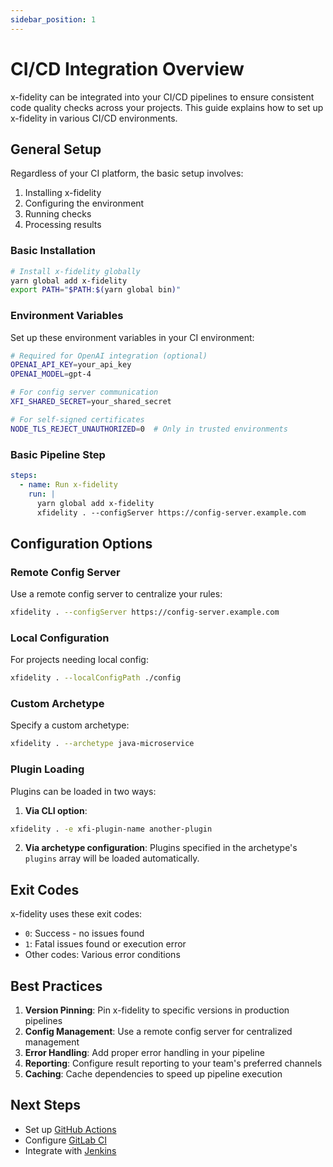 ```yaml
---
sidebar_position: 1
---
```


# CI/CD Integration Overview

x-fidelity can be integrated into your CI/CD pipelines to ensure consistent code quality checks across your projects. This guide explains how to set up x-fidelity in various CI/CD environments.

## General Setup

Regardless of your CI platform, the basic setup involves:

1. Installing x-fidelity
2. Configuring the environment
3. Running checks
4. Processing results

### Basic Installation

```bash
# Install x-fidelity globally
yarn global add x-fidelity
export PATH="$PATH:$(yarn global bin)"
```

### Environment Variables

Set up these environment variables in your CI environment:

```bash
# Required for OpenAI integration (optional)
OPENAI_API_KEY=your_api_key
OPENAI_MODEL=gpt-4

# For config server communication
XFI_SHARED_SECRET=your_shared_secret

# For self-signed certificates
NODE_TLS_REJECT_UNAUTHORIZED=0  # Only in trusted environments
```

### Basic Pipeline Step

```yaml
steps:
  - name: Run x-fidelity
    run: |
      yarn global add x-fidelity
      xfidelity . --configServer https://config-server.example.com
```

## Configuration Options

### Remote Config Server

Use a remote config server to centralize your rules:

```bash
xfidelity . --configServer https://config-server.example.com
```

### Local Configuration

For projects needing local config:

```bash
xfidelity . --localConfigPath ./config
```

### Custom Archetype

Specify a custom archetype:

```bash
xfidelity . --archetype java-microservice
```

### Plugin Loading

Plugins can be loaded in two ways:

1. **Via CLI option**:
```bash
xfidelity . -e xfi-plugin-name another-plugin
```

2. **Via archetype configuration**:
Plugins specified in the archetype's `plugins` array will be loaded automatically.

## Exit Codes

x-fidelity uses these exit codes:

- `0`: Success - no issues found
- `1`: Fatal issues found or execution error
- Other codes: Various error conditions

## Best Practices

1. **Version Pinning**: Pin x-fidelity to specific versions in production pipelines
2. **Config Management**: Use a remote config server for centralized management
3. **Error Handling**: Add proper error handling in your pipeline
4. **Reporting**: Configure result reporting to your team's preferred channels
5. **Caching**: Cache dependencies to speed up pipeline execution

## Next Steps

- Set up [GitHub Actions](github-actions)
- Configure [GitLab CI](gitlab-ci)
- Integrate with [Jenkins](jenkins)
